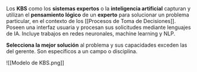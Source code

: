 Los **KBS** como los **sistemas expertos** o la **inteligencia artificial** capturan y utilizan el **pensamiento lógico** de un **experto** para solucionar un problema particular, en el contexto de los [[Procesos de Toma de Decisiones]]. Poseen una interfaz usuaria y procesan sus solicitudes mediante lenguajes de IA. Incluye trabajos en redes neuronales, machine learning y NLP.

**Selecciona la mejor solución** al problema y sus capacidades exceden las del gerente. Son específicos a un campo o disciplina.

![[Modelo de KBS.png]]
